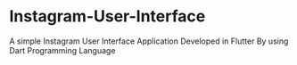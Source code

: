 # Instagram-User-Interface
A simple Instagram User Interface Application Developed in Flutter By using Dart Programming Language
